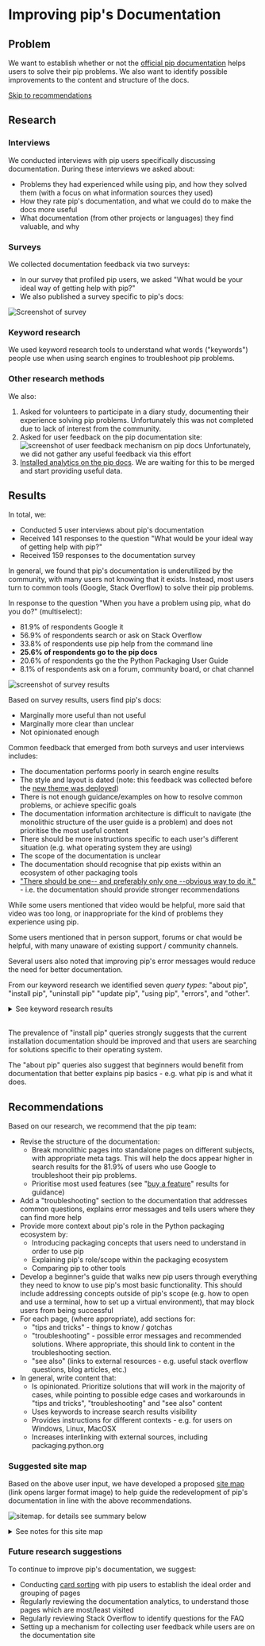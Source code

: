 # Improving pip's Documentation

## Problem

We want to establish whether or not the [official pip documentation](https://pip.pypa.io/en/stable/) helps users to solve their pip problems. We also want to identify possible improvements to the content and structure of the docs.

[Skip to recommendations](#recommendations)

## Research

### Interviews

We conducted interviews with pip users specifically discussing documentation. During these interviews we asked about:

- Problems they had experienced while using pip, and how they solved them (with a focus on what information sources they used)
- How they rate pip's documentation, and what we could do to make the docs more useful
- What documentation (from other projects or languages) they find valuable, and why

### Surveys

We collected documentation feedback via two surveys:

- In our survey that profiled pip users, we asked "What would be your ideal way of getting help with pip?"
- We also published a survey specific to pip's docs:

![Screenshot of survey](https://i.imgur.com/dtTnTQJ.png)

### Keyword research

We used keyword research tools to understand what words ("keywords") people use when using search engines to troubleshoot pip problems.

### Other research methods

We also:

1. Asked for volunteers to participate in a diary study, documenting their experience solving pip problems. Unfortunately this was not completed due to lack of interest from the community.
2. Asked for user feedback on the pip documentation site:
   ![screenshot of user feedback mechanism on pip docs](https://i.imgur.com/WJVjl8N.png)
   Unfortunately, we did not gather any useful feedback via this effort
3. [Installed analytics on the pip docs](https://github.com/pypa/pip/pull/9146). We are waiting for this to be merged and start providing useful data.

## Results

In total, we:

- Conducted 5 user interviews about pip's documentation
- Received 141 responses to the question "What would be your ideal way of getting help with pip?"
- Received 159 responses to the documentation survey

In general, we found that pip's documentation is underutilized by the community, with many users not knowing that it exists. Instead, most users turn to common tools (Google, Stack Overflow) to solve their pip problems.

In response to the question "When you have a problem using pip, what do you do?" (multiselect):

- 81.9% of respondents Google it
- 56.9% of respondents search or ask on Stack Overflow
- 33.8% of respondents use pip help from the command line
- **25.6% of respondents go to the pip docs**
- 20.6% of respondents go the the Python Packaging User Guide
- 8.1% of respondents ask on a forum, community board, or chat channel

![screenshot of survey results](https://i.imgur.com/qlt1b4n.png)

Based on survey results, users find pip's docs:

- Marginally more useful than not useful
- Marginally more clear than unclear
- Not opinionated enough

Common feedback that emerged from both surveys and user interviews includes:

- The documentation performs poorly in search engine results
- The style and layout is dated (note: this feedback was collected before the [new theme was deployed](https://github.com/pypa/pip/pull/9012))
- There is not enough guidance/examples on how to resolve common problems, or achieve specific goals
- The documentation information architecture is difficult to navigate (the monolithic structure of the user guide is a problem) and does not prioritise the most useful content
- There should be more instructions specific to each user's different situation (e.g. what operating system they are using)
- The scope of the documentation is unclear
- The documentation should recognise that pip exists within an ecosystem of other packaging tools
- ["There should be one-- and preferably only one --obvious way to do it."](https://www.python.org/dev/peps/pep-0020/) - i.e. the documentation should provide stronger recommendations

While some users mentioned that video would be helpful, more said that video was too long, or inappropriate for the kind of problems they experience using pip.

Some users mentioned that in person support, forums or chat would be helpful, with many unaware of existing support / community channels.

Several users also noted that improving pip's error messages would reduce the need for better documentation.

From our keyword research we identified seven _query types_: "about pip", "install pip", "uninstall pip" "update pip", "using pip", "errors", and "other".

<details><summary> See keyword research results</summary>

### About pip

- what is pip
- what is pip in python
- what is pip python
- what does pip mean
- what does pip stand for
- what does pip stand for python
- pip meaning

### Install pip

- get pip
- python install pip
- install pip
- installing pip
- how to install pip python
- how to install pip
- how to download pip
- how to get pip
- how to check if pip is installed
- install pip mac
- how to install pip on mac
- install pip on mac
- install pip linux
- how to install pip linux
- how to install pip on linux
- how to install pip in ubuntu
- how to install pip ubuntu
- install pip ubuntu
- ubuntu install pip
- pip windows
- install pip windows
- pip install windows
- how to install pip windows
- how to install pip in windows
- how to install pip on windows
- how to pip install on windows
- how to install pip on windows 10
- how to run pip on windows

### Uninstall pip

- how to uninstall pip
- uninstall pip
- pip uninstall

### Update pip

- how to update pip
- how to upgrade pip
- pip update
- pip upgrade
- upgrade pip
- how to upgrade pip on windows

### Using pip

- how to use pip
- how to use pip install
- how to pip install
- how to use pip python
- how to install with pip
- how to run pip
- python how to use pip
- pip install requirements.txt
- pip requirements.txt
- pip freeze
- pip update package
- pip install specific version
- pip upgrade package
- pip uninstall package

### Errors

- no module named pip
- pip command not found
- pip is not recognized
- 'pip' is not recognized as an internal or external command, operable program or batch file.
- -bash: pip: command not found
- pip is not recognized as an internal or external command
- pip install invalid syntax

### Other

- how to add pip to path
- how to check pip version
- how does pip work
- where does pip install packages
- pip vs pip3
- where is pip installed

</details>
<br/>

The prevalence of "install pip" queries strongly suggests that the current installation documentation should be improved and that users are searching for solutions specific to their operating system.

The "about pip" queries also suggest that beginners would benefit from documentation that better explains pip basics - e.g. what pip is and what it does.

## Recommendations

Based on our research, we recommend that the pip team:

- Revise the structure of the documentation:
  - Break monolithic pages into standalone pages on different subjects, with appropriate meta tags. This will help the docs appear higher in search results for the 81.9% of users who use Google to troubleshoot their pip problems.
  - Prioritise most used features (see "[buy a feature](prioritizing-features)" results for guidance)
- Add a "troubleshooting" section to the documentation that addresses common questions, explains error messages and tells users where they can find more help
- Provide more context about pip's role in the Python packaging ecosystem by:
  - Introducing packaging concepts that users need to understand in order to use pip
  - Explaining pip's role/scope within the packaging ecosystem
  - Comparing pip to other tools
- Develop a beginner's guide that walks new pip users through everything they need to know to use pip's most basic functionality. This should include addressing concepts outside of pip's scope (e.g. how to open and use a terminal, how to set up a virtual environment), that may block users from being successful
- For each page, (where appropriate), add sections for:
  - "tips and tricks" - things to know / gotchas
  - "troubleshooting" - possible error messages and recommended solutions. Where appropriate, this should link to content in the troubleshooting section.
  - "see also" (links to external resources - e.g. useful stack overflow questions, blog articles, etc.)
- In general, write content that:
  - Is opinionated. Prioritize solutions that will work in the majority of cases, while pointing to possible edge cases and workarounds in "tips and tricks", "troubleshooting" and "see also" content
  - Uses keywords to increase search results visibility
  - Provides instructions for different contexts - e.g. for users on Windows, Linux, MacOSX
  - Increases interlinking with external sources, including packaging.python.org

### Suggested site map

Based on the above user input, we have developed a proposed [site map](https://i.imgur.com/UP5q09W.png) (link opens larger format image) to help guide the redevelopment of pip's documentation in line with the above recommendations.

![sitemap. for details see summary below](https://i.imgur.com/UP5q09W.png)

<details><summary> See notes for this site map</summary>

#### Node 1.0: Quick reference

_Page purpose:_

- To give pip users a quick overview of how to install pip, and use pip's main functionality
- To link to other (more detailed) areas of the documentation

_Suggested content:_

- Quick installation guide, including how to use a virtual environment. This is necessary for user who want to install more than one Python project on their machine.
- Common commands / tasks (based on [buy a feature](prioritizing-features) data)

---

#### Node 2.0: About pip

_Page purpose:_

- To introduce pip to new users

_Suggested content:_

- Introduce pip as a command line program
- Explain what the command line is and how to use it in different operating systems
- Explain what pip is/does, and what it stands for
- Link to packaging concepts (node 2.1)
- Explain pip's scope (e.g. to install and uninstall packages) and link to other tools (node 2.2)

#### Node 2.1: Packaging concepts

_Page purpose:_

- To introduce packaging concepts for new pip users

_Suggested content:_

- What is a package?
- What types of packages are there? e.g. file types
- What is package versioning / what are requirement specifiers? (note: talk about potential dependency conflicts here)
- Where do I get packages from?
- How should I control how packages are installed on my system (e.g. virtualenv and environment isolation)
- How can I reproduce an environment / ensure repeatability? (e.g requirements files)
- What do I need to know about security? (e.g. hash checking, PyPI name squatting)
- Link to node 2.2 ("pip vs other packaging tools")

#### Node 2.2: pip vs other packaging tools

_Page purpose:_

- To compare pip to other tools with the same scope
- To highlight that pip exists within a _packaging ecosystem_ and link to other packaging tools

_Suggested content:_

- Compare pip to other installation tools - e.g. poetry, pipenv, conda. What are the features, pros and cons of each? Why do packaging users choose one over the other?
- Briefly introduce other packaging projects. Link to https://packaging.python.org/key_projects/

---

#### Node 3.0: Installing pip

_Page purpose:_

- To help pip users install pip

_Suggested content:_

- Refactor current page, emphasising pathways for different operating systems
- Add "tips and tricks", "troubleshooting" and "see also" (link to external resources) sections to provide additional help

---

#### Node 4.0: Tutorials

_Page purpose:_

- To provide a jumping off place into pip's tutorials

_Suggested content:_

- Link to tutorials, including sub pages, where appropriate

#### Node 4.1: Using pip to install your first package

_Page purpose:_

- To help new pip users get started with pip

_Suggested content:_
Step by step tutorial (possibly broken into several pages) that covers:

- Using the command line
- Installing pip (or checking pip is installed)
- Creating/activating a virtual env (use venv for this, but point to alternatives)
- Installing a package
- Showing where the package has been installed
- Deactivating/reactivating virtualenv
- Uninstalling a package

#### Node 4.2: Advanced tutorial - using pip behind a proxy

_Page purpose:_

- To help advanced pip users achieve specific goals

_Suggested content:_

- Step by step tutorial for using pip behind a proxy

NB: other advanced tutorials should be added as identified by the team and/or requested by the community.

---

#### 5.0: Using pip

_Page purpose:_

- To provide a jumping off point for the user guide and reference guide

_Suggested content:_

- Link to each subject in the user guide
- Link to reference guide

#### 5.1: User guide

_Page purpose:_

- To provide users with specific detailed instructions on pip's key features

_Suggested content:_
Break down current user guide into separate pages, or pages linked by subject. Suggested order:

- Running pip
- Installing Packages
- Uninstalling Packages
- Environment recreation with requirements files
  - sub heading: "pinned version numbers"
  - sub heading: "hash checking mode"
- Listing Packages
- Searching for Packages
- Installing from local packages
- Installing from Wheels
- Wheel bundles
- “Only if needed” Recursive Upgrade
- Configuration
- User Installs
- Command Completion
- Basic Authentication Credentials
- Using a Proxy Server (includes link to tutorial)
- Constraints Files
- Using pip from your program

Where possible, each page should include:

- "tips and tricks" for workarounds, common _gotchas_ and edge use cases
- "troubleshooting" information, linking to content in node 6.2 ("Troubleshooting error messages") where applicable
- "see also", linking to external resources (e.g. stack overflow questions, useful threads on message boards, blogs posts, etc.

Note: the following content should be moved:

- Fixing conflicting dependencies (move to node 6.2 - "Troubleshooting error messages")
- Dependency resolution backtracking (move to node 6.2 - "Troubleshooting error messages")
- Changes to the pip dependency resolver in 20.3 (move to node 7.0 - "News, changelog and roadmap")

#### 5.2: Reference guide

_Page purpose:_

- To document pip's CLI

_Suggested content:_

- https://pip.pypa.io/en/stable/reference/

---

#### 6.0: Help

_Page purpose:_

- To provide a jumping off place for users to find answers to their pip questions

_Suggested content:_

- Links to
  - 6.1 "FAQs"
  - 6.2 "Troubleshooting error messages"
  - 6.3 "Finding more help"

#### 6.1: FAQs

_Page purpose:_

- To answer common pip questions / search terms

_Suggested content:_

- What is the difference between pip and pip3?
- Where does pip install packages?
- How can I check pip's version?
- How can I add pip to my path?
- Where is pip installed?
- What does pip stand for?

See [popular questions on Stack Overflow](https://stackoverflow.com/search?q=pip&s=ec4ee117-277a-4c5d-a3f5-c921ca6c5da6) for more examples.

#### 6.2: Troubleshooting error messages

_Page purpose:_

- To help pip users solve their problem when they experience an error using pip

_Suggested content:_
For each (common) error message:

- Explain what happened
- Explain why it happened
- Explain what the user can do to resolve the problem

Note: the [ResolutionImpossible](https://pip.pypa.io/en/stable/user_guide/#fixing-conflicting-dependencies) and [dependency resolution backtracking](https://pip.pypa.io/en/stable/user_guide/#dependency-resolution-backtracking)
documentation should both be moved here.

#### 6.3: Finding more help

_Page purpose:_

- To point pip users to other resources if they cannot find the information they need within the pip documentation

_Suggested content:_

- See [getting help](https://pip.pypa.io/en/stable/user_guide/#getting-help)

---

#### 7.0: News, changelog and roadmap

_Page purpose:_

- To share information about:
  - Recent changes to pip
  - Upcoming changes to pip
  - Ideas for improving pip, specifically highlighting where funding would be useful

_Suggested content:_

- [Changes to the pip dependency resolver in 20.3 (2020)](https://pip.pypa.io/en/stable/user_guide/#changes-to-the-pip-dependency-resolver-in-20-3-2020)
- Links to PSF blog posts about pip
- Link to [fundable packaging improvements](https://github.com/psf/fundable-packaging-improvements/blob/master/FUNDABLES.md)

---

#### 8.0: Contributing

_Page purpose:_

- To encourage new people to contribute to the pip project
- To demonstrate that the project values different _types_ of contributions, e.g. not just development
- To recognise past and current contributors

_Suggested content:_

- Introduction to pip as an open source project
- Contributors code of conduct
- Recognition of the different types of contributions that are valued
- Credit list of contributors, including pip maintainers

#### 8.1: Development

_Page purpose:_

- To onboard people who want to contribute code to pip

_Suggested content:_

- https://pip.pypa.io/en/stable/development/

#### 8.2: UX design

_Page purpose:_

- To onboard people who want to contribute UX (research or design) to pip
- To share UX knowledge and research results with the pip team

_Suggested content:_

- UX guidelines, and how they apply to the pip project
- Current UX initiatives (e.g. open surveys, interview slots, etc.)
- Previous research and results, including UX artifacts (e.g. personas)

#### 8.3: Documentation

_Page purpose:_

- To onboard people who want to contribute to pip's docs
- To share previous research and recommendataions related to pip's docs

_Suggested content:_

- This guide
- Writing styleguide / glossary of terms - see the [Warehouse documentation](https://warehouse.readthedocs.io/ui-principles.html#write-clearly-with-consistent-style-and-terminology) for an example.

</details>

### Future research suggestions

To continue to improve pip's documentation, we suggest:

- Conducting [card sorting](https://www.nngroup.com/articles/card-sorting-definition/) with pip users to establish the ideal order and grouping of pages
- Regularly reviewing the documentation analytics, to understand those pages which are most/least visited
- Regularly reviewing Stack Overflow to identify questions for the FAQ
- Setting up a mechanism for collecting user feedback while users are on the documentation site
